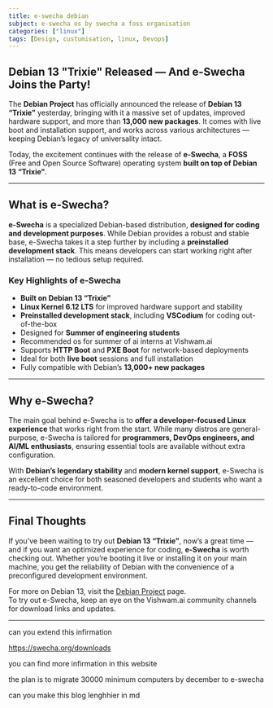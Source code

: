 ```yaml
---
title: e-swecha debian
subject: e-swecha os by swecha a foss organisation
categories: ["linux"]
tags: [Design, custumisation, linux, Devops]
---
```


## Debian 13 "Trixie" Released — And e-Swecha Joins the Party!

The **Debian Project** has officially announced the release of **Debian 13 “Trixie”** yesterday, bringing with it a massive set of updates, improved hardware support, and more than **13,000 new packages**. It comes with live boot and installation support, and works across various architectures — keeping Debian’s legacy of universality intact.

Today, the excitement continues with the release of **e-Swecha**, a **FOSS** (Free and Open Source Software) operating system **built on top of Debian 13 “Trixie”**.

---

## What is e-Swecha?

**e-Swecha** is a specialized Debian-based distribution, **designed for coding and development purposes**. While Debian provides a robust and stable base, e-Swecha takes it a step further by including a **preinstalled development stack**. This means developers can start working right after installation — no tedious setup required.

### Key Highlights of e-Swecha

- **Built on Debian 13 “Trixie”**
- **Linux Kernel 6.12 LTS** for improved hardware support and stability
- **Preinstalled development stack**, including **VSCodium** for coding out-of-the-box
- Designed for **Summer of engineering students**
- Recommended os for summer of ai interns at Vishwam.ai
- Supports **HTTP Boot** and **PXE Boot** for network-based deployments
- Ideal for both **live boot** sessions and full installation
- Fully compatible with Debian’s **13,000+ new packages**

---

## Why e-Swecha?

The main goal behind e-Swecha is to **offer a developer-focused Linux experience** that works right from the start. While many distros are general-purpose, e-Swecha is tailored for **programmers, DevOps engineers, and AI/ML enthusiasts**, ensuring essential tools are available without extra configuration.

With **Debian’s legendary stability** and **modern kernel support**, e-Swecha is an excellent choice for both seasoned developers and students who want a ready-to-code environment.

---

## Final Thoughts

If you’ve been waiting to try out **Debian 13 “Trixie”**, now’s a great time — and if you want an optimized experience for coding, **e-Swecha** is worth checking out. Whether you’re booting it live or installing it on your main machine, you get the reliability of Debian with the convenience of a preconfigured development environment.

For more on Debian 13, visit the [Debian Project](https://www.debian.org/) page.  
To try out e-Swecha, keep an eye on the Vishwam.ai community channels for download links and updates.

---


can you extend this infirmation 

https://swecha.org/downloads

you can find more infirmation in this website

the plan is to migrate 30000 minimum computers by december to e-swecha 

can you make this blog lenghhier in md

